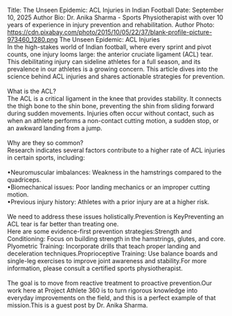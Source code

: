 Title: The Unseen Epidemic: ACL Injuries in Indian Football
Date: September 10, 2025
Author Bio: Dr. Anika Sharma - Sports Physiotherapist with over 10 years of experience in injury prevention and rehabilitation.
Author Photo: https://cdn.pixabay.com/photo/2015/10/05/22/37/blank-profile-picture-973460_1280.png
The Unseen Epidemic: ACL Injuries <br>
In the high-stakes world of Indian football, where every sprint and pivot counts, one injury looms large: the anterior cruciate ligament (ACL) tear. This debilitating injury can sideline athletes for a full season, and its prevalence in our athletes is a growing concern. This article dives into the science behind ACL injuries and shares actionable strategies for prevention.<br>
<br>
What is the ACL?<br>
The ACL is a critical ligament in the knee that provides stability. It connects the thigh bone to the shin bone, preventing the shin from sliding forward during sudden movements. Injuries often occur without contact, such as when an athlete performs a non-contact cutting motion, a sudden stop, or an awkward landing from a jump.<br>
<br>
Why are they so common?<br>
Research indicates several factors contribute to a higher rate of ACL injuries in certain sports, including:<br>
<br>
•Neuromuscular imbalances: Weakness in the hamstrings compared to the quadriceps.<br>
•Biomechanical issues: Poor landing mechanics or an improper cutting motion.<br>
•Previous injury history: Athletes with a prior injury are at a higher risk.<br>
<br>
We need to address these issues holistically.Prevention is KeyPreventing an ACL tear is far better than treating one. <br>
Here are some evidence-first prevention strategies:Strength and Conditioning: Focus on building strength in the hamstrings, glutes, and core.<br>
Plyometric Training: Incorporate drills that teach proper landing and deceleration techniques.Proprioceptive Training: Use balance boards and single-leg exercises to improve joint awareness and stability.For more information, please consult a certified sports physiotherapist. <br>
<br>
The goal is to move from reactive treatment to proactive prevention.Our work here at Project Athlete 360 is to turn rigorous knowledge into everyday improvements on the field, and this is a perfect example of that mission.This is a guest post by Dr. Anika Sharma.
<br>
